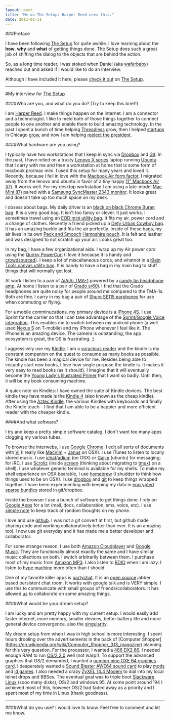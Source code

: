 ```yaml
--- 
layout: post
title: "Me on The Setup: Harper Reed uses this."
date: 2012-02-11
--- 
```


###Preface

I have been following [The Setup](http://usesthis.com) for quite awhile. I love learning about the **how**, **why** and **what** of getting things done. The Setup does such a great job of shifting the dialog to the objects that are behind the action. 

So, as a long time reader, I was stoked when Daniel (aka [waferbaby](http://waferbaby.com)) reached out and asked if I would like to do an interview. 

Although I have included it here, please [check it out](http://harper.reed.usesthis.com/) on [The Setup](http://usesthis.com). 



--- 


#My interview for [The Setup](http://usesthis.com)



####Who are you, and what do you do? (Try to keep this brief!)

I am [Harper Reed](http://harperreed.org). I make things happen on the internet. I am a connector and a technologist. I like to meld both of those things together to connect people to one another and enable them to build amazing technology. In the past I spent a bunch of time helping [Threadless](http://threadless.com) grow, then I helped [startups](http://www.sandboxindustries.com/) in Chicago [grow](http://www.exceleratelabs.com/), and now I am helping [reelect the president](http://barackobama.com). 

####What hardware are you using?

I typically have two workstations that I keep in sync via [Dropbox](http://dropbox.com) and [Git](http://git-scm.com/). In the past, I have relied on a trusty [Lenovo X series](http://en.wikipedia.org/wiki/ThinkPad#X_series) laptop running [Ubuntu](http://www.ubuntu.com/) that I carry with me and then a workstation at home that is some form of macbook pro/mac mini. I used this setup for many years and loved it. Recently, because I fell in love with the [Macbook Air form factor](http://en.wikipedia.org/wiki/MacBook_Air#Design), I migrated away from the lenovo and ubuntu in favor of a tiny happy [11" Macbook Air (i7)](http://support.apple.com/kb/SP631). It works well. For my desktop workstation I am using a late-model [Mac Mini (i7)](http://support.apple.com/kb/SP632) paired with a [Samsung SyncMaster 2343 monitor](http://www.samsung.com/ph/consumer/monitor-peripherals-printer/monitor/lcd-monitor/LS23MYZKFNA/XP/index.idx?pagetype=prd_detail). It looks great and doesn't take up too much space on my desk. 

I obsess about bags. My daily driver is an [black on black Chrome Buran bag](https://www.chromebagsstore.com/bags/laptop-bags/buran.html). It is a very good bag. It isn't too fancy or clever. It just works. I sometimes travel using an [EOD mini utility bag](http://countycomm.com/minebag.html). It fits my air, power cord and a change of clothes. Recently a friend picked up a [Defy Urban Cowboy bag](http://defybags.com/urban-cowboy.html). It has an amazing buckle and fits the air perfectly.  Inside of these bags, my air lives in its own [Pack and Smooch](http://www.etsy.com/shop/packandsmooch) [Hampshire pouch](http://www.etsy.com/listing/62891440/11-inch-macbook-air-sleeve-hampshire-lts). It is felt and leather and was designed to not scratch up your air. Looks great too.

In my bag, I have a few organizational aids. I wrap up my Air power cord using the [Quirky PowerCurl](http://www.quirky.com/products/15-PowerCurl-Mac-Cord-Manager) (I love it because it is handy and [crowdsourced](http://en.wikipedia.org/wiki/Crowdsourcing)). I keep a lot of miscellaneous cords, and whatnot in a [Klein Tools canvas utility bag](http://www.service.kleintools.com/Tools/PRD/Category/Zipper%20Bag%20-%20Canvas%20TOOLBAGS-CANVASTLBG-ZIPPERCNVS/Product/5139). It is handy to have a bag in my main bag to stuff things that will normally get lost.

At work I listen to a pair of [AiAiAi TMA-1](http://www.aiaiai.dk/store/headphones/tma-1) powered by a [candy tin headphone amp](http://www.ebay.com/sch/juice2214/m.html?_nkw=&_armrs=1&_from=&_ipg=&_trksid=p3686#ptm250917156510). At home I listen to a pair of [Grado sr60i](http://www.gradolabs.com/page_headphones.php?item=f4ba8830232696b5f580bd531134b668). I find that the Grado  headphones are quite noisy for people around me compared to the TMA-1s. Both are fine. I carry in my bag a pair of [Shure SE115 earphones](http://www.shure.com/americas/products/earphones-headphones/se-models/se115-sound-isolating-earphones) for use when commuting or flying.

For a mobile comminucations, my primary device is a [iPhone 4S](http://en.wikipedia.org/wiki/Iphone_4s). I use Sprint for the carrier so that I can take advantage of the [Sprint/Google Voice integration](http://www.google.com/googlevoice/sprint/).  This enables me to switch between my android phone (a well used [Nexus S](http://en.wikipedia.org/wiki/Nexus_S) on T-mobile) and my iPhone whenever I feel like it.  The iPhone is an amazing device. The camera is outstanding, the app ecosystem is great, the OS is frustrating. ;)

I aggressively use my [Kindle](http://en.wikipedia.org/wiki/Amazon_Kindle). I am a [voracious reader](http://harperreed.org/books) and the kindle is my constant companion on the quest to consume as many books as possible. The kindle has been a magical device for me. Besides being able to instantly start new books, I love how single purpose the kindle is. It makes it very easy to read books (as it should). I imagine that it will eventually become the [Young Lady's Illustrated Primer](https://en.wikipedia.org/wiki/The_Diamond_Age) that I want so badly. Until then, it will be my book consuming machine. 

A quick note on Kindles: I have owned the suite of Kindle devices. The best kindle they have made is the [Kindle 4](http://en.wikipedia.org/wiki/Amazon_Kindle#Kindle) (also known as the cheap kindle). After using the [Aztec Kindle](https://twitter.com/#!/zachklein/status/1192280043), the various Kindles with keyboards and finally the Kindle touch - I find that I am able to be a happier and more efficient reader with the cheaper kindle.


####And what software?

I try and keep a pretty simple software catalog. I don't want too many apps clogging my various tubes. 

To browse the interwebs, I use [Google Chrome](http://www.google.com/chrome). I edit all sorts of documents with [Vi](http://en.wikipedia.org/wiki/Vi) (I really like [MacVim](https://code.google.com/p/macvim/) + [Janus](https://github.com/carlhuda/janus) on OSX). I use iTunes to listen to locally stored music. I use [ichat](https://en.wikipedia.org/wiki/Ichat)/[adium](https://en.wikipedia.org/wiki/Adium) (on OSX) or [Gajim](https://en.wikipedia.org/wiki/Gajim) (ubuntu) for messaging; for IRC, I use  [Scrollz](http://www.scrollz.com/) (inside [screen](http://en.wikipedia.org/wiki/GNU_Screen) (thinking about migrating to [tmux](http://tmux.sourceforge.net/)) on a shell). I use whatever generic terminal is available for my shells. To make my shell experience on OSX bearable, I use [homebrew](https://github.com/mxcl/homebrew) (I shudder to think how things used to be on OSX). I use [dropbox](http://dropbox.com/) and [git](http://git-scm.com/) to keep things wrapped together. I have been experimenting with keeping my data in [encrypted sparse bundles](http://en.wikipedia.org/wiki/Sparse_image#Sparse_bundle) stored in git/dropbox.

Inside the browser I use a bunch of software to get things done. I rely on [Google Apps](http://google.com/a/) for a lot (mail, docs, collaboration, sms, voice, etc).  I use [simple note](http://simplenoteapp.com) to keep track of random thoughts on my phone. 

I love and use [github](http://github.com). I was not a git convert at first, but github made sharing code and working collaboratively better than ever. It is an amazing tool. I now use git everyday and it has made me a better developer and collaborator. 

For some strange reason, I use both [Amazon Cloudplayer](https://en.wikipedia.org/wiki/Amazon_Cloud_Drive#Cloud_Player) and [Google Music](https://en.wikipedia.org/wiki/Music_Beta_by_Google). They are functionally almost exactly the same and I have similar music collections on both. I switch arbitrarily between them. I purchase most of my music from [Amazon MP3](https://en.wikipedia.org/wiki/Amazon_MP3). I also listen to [RDIO](https://en.wikipedia.org/wiki/Rdio) when I am lazy. I listen to [hype machine](https://en.wikipedia.org/wiki/The_Hype_Machine) more often than I should. 

One of my favorite killer apps is [partychat](http://partycapp.appspot.com). It is an [open source](https://code.google.com/p/partychapp/) jabber based persistent chat room. It works with google talk and is VERY simple. I use this to communicate with small groups of friends/collaborators. It has allowed [us](http://kntd.us) to collaborate on some amazing things. 


####What would be your dream setup?

I am lucky and am pretty happy with my current setup. I would easily add faster internet, more memory, smaller devices, better battery life and more general device convergence. also the [singularity](http://en.wikipedia.org/wiki/Technological_singularity). 

My dream setup from when I was in high school is more interesting. I spent hours drooling over the advertisements in the back of [Computer Shopper](https://en.wikipedia.org/wiki/Computer_Shopper_(US_magazine) planning for this very question. For the processor, I wanted a [486 DX2 66](https://en.wikipedia.org/wiki/Intel_80486DX2). I needed enough RAM to run [OS/2 2.0](https://en.wikipedia.org/wiki/OS/2) well (not warp!). To support the advanced graphics that OS/2 demanded, I wanted a [number nine GXE 64 graphics card](https://en.wikipedia.org/wiki/Number_Nine_Visual_Technology#Number_Nine_Video_Cards_using_S3_Graphics_Processors). I desperately wanted a [Sound Blaster AWE64 sound card](https://en.wikipedia.org/wiki/Sound_Blaster_AWE64) to play [mods](https://en.wikipedia.org/wiki/Module_file) and [id games](https://en.wikipedia.org/wiki/Id_Software). I also needed a crazy [ZyXEL 14.4 Modem](https://en.wikipedia.org/wiki/ZyXEL#Products) to dial into my local telnet drops and BBSes. The eventual goal was to triple boot [Slackware Linux](https://en.wikipedia.org/wiki/Slackware) (sooo many disks), OS/2 and windows 95. At some point around '94 I achieved most of this, however OS/2 had faded away as a priority and I spent most of my time in Linux (thank goodness). 

----

####What do you use? I would love to know. Feel free to comment and let me know. 
